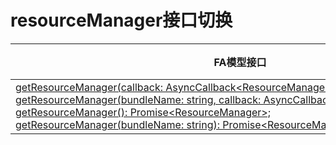 # resourceManager接口切换


  | FA模型接口 | Stage模型接口对应d.ts文件 | Stage模型对应字段 | 
| -------- | -------- | -------- |
| [getResourceManager(callback:&nbsp;AsyncCallback&lt;ResourceManager&gt;):&nbsp;void;](../reference/apis/js-apis-resource-manager.md#resourcemanagergetresourcemanager)<br/>[getResourceManager(bundleName:&nbsp;string,&nbsp;callback:&nbsp;AsyncCallback&lt;ResourceManager&gt;):&nbsp;void;](../reference/apis/js-apis-resource-manager.md#resourcemanagergetresourcemanager-1)<br/>[getResourceManager():&nbsp;Promise&lt;ResourceManager&gt;;](../reference/apis/js-apis-resource-manager.md#resourcemanagergetresourcemanager-2)<br/>[getResourceManager(bundleName:&nbsp;string):&nbsp;Promise&lt;ResourceManager&gt;;](../reference/apis/js-apis-resource-manager.md#resourcemanagergetresourcemanager-3) | application\Context.d.ts | [resourceManager:&nbsp;resmgr.ResourceManager;](../reference/apis/js-apis-application-context.md#属性) |
